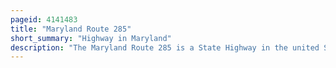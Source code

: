 ```yaml
---
pageid: 4141483
title: "Maryland Route 285"
short_summary: "Highway in Maryland"
description: "The Maryland Route 285 is a State Highway in the united States. S. State of Maryland. The Highway runs 2. 43 Miles from Md 213 East through Chesapeake City to delaware's State Line in southern Cecil County. Md 285 is divided into two Sections. The first Section parallels the north Side of the Chesapeake Delaware Canal this Portion was built around 1930. The other Segment included Sections of the main north-south Highway through chesapeake City Usc. S. Route 213. Sections of the main Highway were built in the Mid-1910S and then Concurrent with the second Bridge across the Canal in the Mid-1920S. The old Highway became Part of Md 537 in 1949 when the us 213 was moved to the present Course of md 213 via the Chesapeake City Bridge. This Portion of Md 537 was replaced in 1983 by an Extension from md 285 to md 213."
---
```

